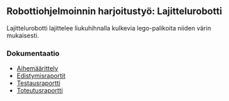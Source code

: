 ## Robottiohjelmoinnin harjoitustyö: Lajittelurobotti

Lajittelurobotti lajittelee liukuhihnalla kulkevia lego-palikoita niiden värin mukaisesti.

### Dokumentaatio
* [Aihemäärittely](dokumentaatio/aihemaarittely.md)
* [Edistymisraportit](dokumentaatio/edistymisraportit)
* [Testausraportti](dokumentaatio/testausdokumentti.md)
* [Toteutusraportti](dokumentaatio/toteutusraportti.md)
